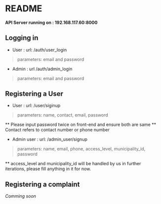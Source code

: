 # README

#### API Server running on : 192.168.117.60:8000

## Logging in

* User : url: /auth/user_login
> parameters: email and password

* Admin : url  /auth/admin_login
> parameters: email and password

## Registering a User

* User : url: /user/siginup
> parameters: name, contact, email, password 

** Please input password twice on front-end and ensure both are same
** Contact refers to contact number or phone number

* Admin user : url: /admin_user/signup
> parameters: name, email, phone, access_level, municipality_id, password

** access_level and municipality_id will be handled by us in further iterations, please fill anything in it for now.

## Registering a complaint

*Comming soon*

